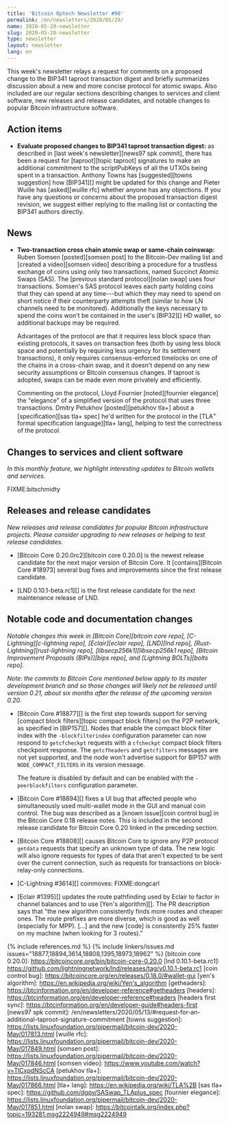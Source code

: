```yaml
---
title: 'Bitcoin Optech Newsletter #98'
permalink: /en/newsletters/2020/05/20/
name: 2020-05-20-newsletter
slug: 2020-05-20-newsletter
type: newsletter
layout: newsletter
lang: en
---
```

This week's newsletter relays a request for comments on a proposed
change to the BIP341 taproot transaction digest and briefly summarizes
discussion about a new and more concise protocol for atomic swaps.  Also
included are our regular sections describing changes to services and
client software, new releases and release candidates, and notable
changes to popular Bitcoin infrastructure software.

## Action items

- **Evaluate proposed changes to BIP341 taproot transaction digest:** as
  described in [last week's newsletter][news97 spk commit], there has
  been a request for [taproot][topic taproot] signatures to make an
  additional commitment to the scriptPubKeys of all the UTXOs being
  spent in a transaction.  Anthony Towns has [suggested][towns
  suggestion] how [BIP341][] might be updated for this change and Pieter
  Wuille has [asked][wuille rfc] whether anyone has any objections.  If
  you have any questions or concerns about the proposed transaction
  digest revision, we suggest either replying to the mailing list or
  contacting the BIP341 authors directly.

## News

- **Two-transaction cross chain atomic swap or same-chain coinswap:**
  Ruben Somsen [posted][somsen post] to the Bitcoin-Dev mailing list and
  [created a video][somsen video] describing a procedure for a trustless
  exchange of coins using only two transactions, named Succinct Atomic
  Swaps (SAS).  The [previous standard protocol][nolan swap] uses four
  transactions.  Somsen's SAS protocol leaves each party holding coins
  that they can spend at any time---but which they may need to spend on
  short notice if their counterparty attempts theft (similar to how LN
  channels need to be monitored).  Additionally the keys necessary to
  spend the coins won't be contained in the user's [BIP32][] HD wallet,
  so additional backups may be required.

    Advantages of the protocol are that it requires less block space
    than existing protocols, it saves on transaction fees (both by using
    less block space and potentially by requiring less urgency for its
    settlement transactions), it only requires consensus-enforced
    timelocks on one of the chains in a cross-chain swap, and it
    doesn't depend on any new security assumptions or Bitcoin consensus
    changes.  If taproot is adopted, swaps can be made even more privately
    and efficiently.

    Commenting on the protocol, Lloyd Fournier [noted][fournier
    elegance] the "elegance" of a simplified version of the protocol
    that uses three transactions.  Dmitry Petukhov [posted][petukhov
    tla+] about a [specification][sas tla+ spec] he'd written for the
    protocol in the [TLA<sup>+</sup> formal specification language][tla+
    lang], helping to test the correctness of the protocol.

## Changes to services and client software

*In this monthly feature, we highlight interesting updates to Bitcoin
wallets and services.*

FIXME:bitschmidty

## Releases and release candidates

*New releases and release candidates for popular Bitcoin infrastructure
projects.  Please consider upgrading to new releases or helping to test
release candidates.*

- [Bitcoin Core 0.20.0rc2][bitcoin core 0.20.0] is the newest release
  candidate for the next major version of Bitcoin Core.  It
  [contains][Bitcoin Core #18973] several bug fixes and improvements
  since the first release candidate.

- [LND 0.10.1-beta.rc1][] is the first release candidate for the next
  maintenance release of LND.

## Notable code and documentation changes

*Notable changes this week in [Bitcoin Core][bitcoin core repo],
[C-Lightning][c-lightning repo], [Eclair][eclair repo], [LND][lnd repo],
[Rust-Lightning][rust-lightning repo], [libsecp256k1][libsecp256k1 repo],
[Bitcoin Improvement Proposals (BIPs)][bips repo], and [Lightning
BOLTs][bolts repo].*

*Note: the commits to Bitcoin Core mentioned below apply to its master
development branch and so those changes will likely not be released
until version 0.21, about six months after the release of the upcoming
version 0.20.*

- [Bitcoin Core #18877][] is the first step towards support for serving
  [compact block filters][topic compact block filters] on the P2P
  network, as specified in [BIP157][].  Nodes that enable the compact block filter index
  with the `-blockfilterindex` configuration parameter can now respond to
  `getcfcheckpt` requests with a `cfcheckpt` compact block filters checkpoint
  response.   The `getcfheaders` and `getcfilters` messages are not yet supported, and the
  node won't advertise support for BIP157 with `NODE_COMPACT_FILTERS` in its
  version message.

    The feature is disabled by
    default and can be enabled with the `-peerblockfilters` configuration parameter.

- [Bitcoin Core #18894][] fixes a UI bug that affected people who
  simultaneously used multi-wallet mode in the GUI and manual coin
  control.  The bug was described as a [known issue][coin control bug]
  in the Bitcoin Core 0.18 release notes.  This is included in the
  second release candidate for Bitcoin Core 0.20 linked in the
  preceding section.

- [Bitcoin Core #18808][] causes Bitcoin Core to ignore any P2P protocol
  `getdata` requests that specify an unknown type of data.  The new
  logic will also ignore requests for types of data that aren't expected
  to be sent over the current connection, such as requests for
  transactions on block-relay-only connections.

- [C-Lightning #3614][] coinmoves: FIXME:dongcarl

- [Eclair #1395][] updates the route pathfinding used by Eclair to
  factor in channel balances and to use [Yen's algorithm][].
  The PR description says that "the new algorithm consistently
  finds more routes and cheaper ones. The route prefixes are more diverse,
  which is good as well (especially for MPP).  [...] and the new [code]
  is consistently 25% faster on my machine (when looking for 3 routes)."

{% include references.md %}
{% include linkers/issues.md issues="18877,18894,3614,18808,1395,18973,18962" %}
[bitcoin core 0.20.0]: https://bitcoincore.org/bin/bitcoin-core-0.20.0
[lnd 0.10.1-beta.rc1]: https://github.com/lightningnetwork/lnd/releases/tag/v0.10.1-beta.rc1
[coin control bug]: https://bitcoincore.org/en/releases/0.18.0/#wallet-gui
[yen's algorithm]: https://en.wikipedia.org/wiki/Yen's_algorithm
[getheaders]: https://btcinformation.org/en/developer-reference#getheaders
[headers]: https://btcinformation.org/en/developer-reference#headers
[headers first sync]: https://btcinformation.org/en/developer-guide#headers-first
[news97 spk commit]: /en/newsletters/2020/05/13/#request-for-an-additional-taproot-signature-commitment
[towns suggestion]: https://lists.linuxfoundation.org/pipermail/bitcoin-dev/2020-May/017813.html
[wuille rfc]: https://lists.linuxfoundation.org/pipermail/bitcoin-dev/2020-May/017849.html
[somsen post]: https://lists.linuxfoundation.org/pipermail/bitcoin-dev/2020-May/017846.html
[somsen video]: https://www.youtube.com/watch?v=TlCxpdNScCA
[petukhov tla+]: https://lists.linuxfoundation.org/pipermail/bitcoin-dev/2020-May/017866.html
[tla+ lang]: https://en.wikipedia.org/wiki/TLA%2B
[sas tla+ spec]: https://github.com/dgpv/SASwap_TLAplus_spec
[fournier elegance]: https://lists.linuxfoundation.org/pipermail/bitcoin-dev/2020-May/017851.html
[nolan swap]: https://bitcointalk.org/index.php?topic=193281.msg2224949#msg2224949
